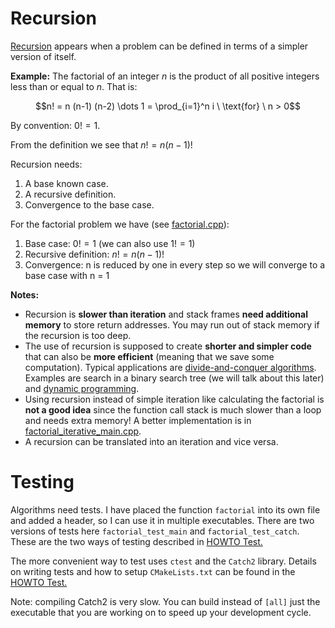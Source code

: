 # Recursion

[Recursion](https://en.wikipedia.org/wiki/Recursion) appears when a problem can be defined in terms of 
a simpler version of itself.

**Example:** The factorial of an integer $n$
is the product of all positive integers less than or equal to $n$.
That is:

$$n! = n (n-1) (n-2) \dots 1 = \prod_{i=1}^n i \ \text{for} \ n > 0$$

By convention: $0! = 1$.

From the definition we see that $n! = n (n-1)!$


Recursion needs:
1. A base known case.
2. A recursive definition.
3. Convergence to the base case.

For the factorial problem we have (see [factorial.cpp](factorial.cpp)):
1. Base case:  $0! = 1$ (we can also use $1! = 1$)
2. Recursive definition: $n! = n (n-1)!$
3. Convergence: n is reduced by one in every step so we will converge to a base case with n = 1

**Notes:** 

* Recursion is **slower than iteration** and stack frames **need additional memory** 
  to store return addresses. You may run out of stack memory if the recursion is too deep. 
* The use of recursion is supposed to create 
  **shorter and simpler code** that can also be **more efficient** (meaning that we save some computation). Typical applications are [divide-and-conquer algorithms](https://en.wikipedia.org/wiki/Divide-and-conquer_algorithm). Examples are search in a binary search tree (we will talk about this later) and [dynamic programming]().
* Using recursion instead of simple iteration like calculating the factorial
  is **not a good idea** since the function call stack is much slower than a loop and needs extra memory! A better implementation is in [factorial_iterative_main.cpp](factorial_iterative_main.cpp).
* A recursion can be translated into an iteration and vice versa.


# Testing

Algorithms need tests. I have placed the function `factorial` into its own file and added a header, so I can use it in multiple 
executables. There are two versions of tests here `factorial_test_main` and `factorial_test_catch`. These are 
the two ways of testing described in [HOWTO Test.](../../HOWTO_test.md)

The more convenient way to test uses `ctest` and the `Catch2` library. Details on writing tests and how to setup `CMakeLists.txt` can be found in the [HOWTO Test.](../../HOWTO_test.md)

Note: compiling Catch2 is very slow. You can build instead of `[all]` 
just the executable that you are working on to speed up your development cycle.
